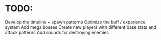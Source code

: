 # TODO:
Develop the timeline + spawn patterns
Optimize the buff / experience system
Add mega bosses
Create new players with different base stats and attack patterns
Add sounds for destroying enemies